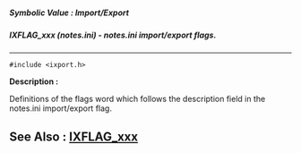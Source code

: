 ##### Symbolic Value : Import/Export
##### IXFLAG_xxx (notes.ini) - notes.ini import/export flags.
---
```
#include <ixport.h>
```
**Description :**

Definitions of the flags word which follows the description field in the 
notes.ini import/export flag.

**See Also :**
[IXFLAG_xxx](/reference/Symb/IXFLAG_xxx)
---
